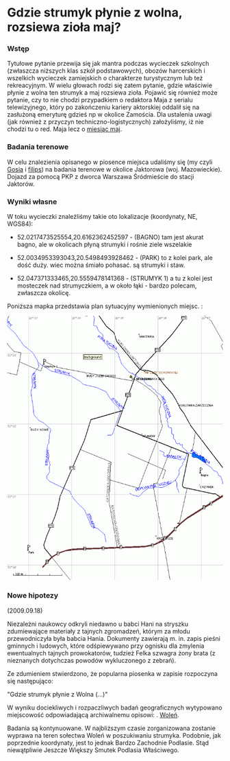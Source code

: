 # Gdzie strumyk płynie z wolna, rozsiewa zioła maj?


### Wstęp

Tytułowe pytanie przewija się jak mantra podczas wycieczek szkolnych (zwłaszcza niższych klas szkół podstawowych), obozów harcerskich i wszelkich wycieczek zamiejskich o charakterze turystycznym lub też rekreacyjnym. W wielu głowach rodzi się zatem pytanie, gdzie właściwie płynie z wolna ten strumyk a maj rozsiewa zioła. Pojawić się również może pytanie, czy to nie chodzi przypadkiem o redaktora Maja z serialu telewizyjnego, który po zakończeniu kariery aktorskiej oddalił się na zasłużoną emeryturę gdzieś np w okolice Zamościa. Dla ustalenia uwagi (jak również z przyczyn techniczno-logistycznych) założyliśmy, iż nie chodzi tu o red. Maja lecz o [miesiąc maj](http://pl.wikipedia.org/wiki/Maj).


### Badania terenowe

W celu znalezienia opisanego w piosence miejsca udaliśmy się (my czyli [Gosia](gosia) i [filips](filips)) na badania terenowe w okolice Jaktorowa (woj. Mazowieckie). Dojazd za pomocą PKP z dworca Warszawa Śródmieście do stacji Jaktorów.


### Wyniki własne

W toku wycieczki znaleźliśmy takie oto lokalizacje (koordynaty, NE, WGS84):


* 52.0217473525554,20.6162362452597 - (BAGNO) tam jest akurat bagno, ale w okolicach płyną strumyki i rośnie ziele wszelakie

* 52.0034953393043,20.5498493928462 - (PARK) to z kolei park, ale dość duży. wiec można śmiało pohasać. są strumyki i staw.

* 52.047371333465,20.5559478141368 - (STRUMYK 1) a tu z kolei jest mosteczek nad strumyczkiem, a w około łąki - bardzo polecam, zwłaszcza okolicę.

Poniższa mapka przedstawia plan sytuacyjny wymienionych miejsc. :

![gdzie_strumyk.gif](/.attachments/gdzie_strumyk.gif)



### Nowe hipotezy

(2009.09.18)

Niezależni naukowcy odkryli niedawno u babci Hani na stryszku zdumiewające materiały z tajnych zgromadzeń, którym za młodu przewodniczyła była babcia Hania. Dokumenty zawierają m. in. zapis pieśni gminnych i ludowych, które odśpiewywano przy ognisku dla zmylenia ewentualnych tajnych prowokatorów, tudzież Felka szwagra żony brata (z nieznanych dotychczas powodów wykluczonego z zebrań).

Ze zdumieniem stwierdzono, że popularna piosenka w zapisie rozpoczyna się następująco:

"Gdzie strumyk płynie z Wolna (...)"

W wyniku dociekliwych i rozpaczliwych badań geograficznych wytypowano miejscowość odpowiadającą archiwalnemu opisowi: .
[Woleń](http://pl.wikipedia.org/wiki/Woleń).

Badania są kontynuowane. W najbliższym czasie zorganizowana zostanie wyprawa na teren sołectwa Woleń w poszukiwaniu strumyka.
Podobnie, jak poprzednie koordynaty, jest to jednak Bardzo Zachodnie Podlasie. Stąd niewątpliwie Jeszcze Większy Smutek Podlasia Właściwego.
